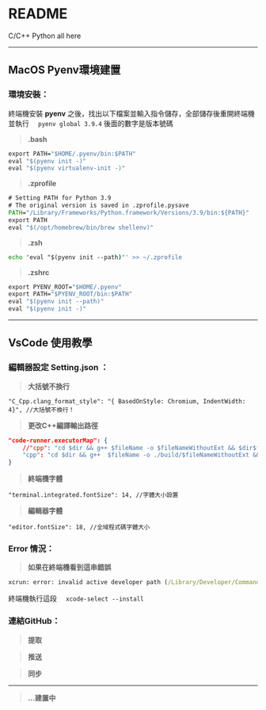 # README
C/C++ Python all here

---
## MacOS Pyenv環境建置

### 環境安裝：
終端機安裝 **pyenv** 之後，找出以下檔案並輸入指令儲存，全部儲存後重開終端機並執行  ``` 
pyenv global 3.9.4``` 後面的數字是版本號碼

> **.bash**
``` cmd
export PATH="$HOME/.pyenv/bin:$PATH"
eval "$(pyenv init -)"
eval "$(pyenv virtualenv-init -)"
```

> **.zprofile**
``` cmd
# Setting PATH for Python 3.9
# The original version is saved in .zprofile.pysave
PATH="/Library/Frameworks/Python.framework/Versions/3.9/bin:${PATH}"
export PATH
eval "$(/opt/homebrew/bin/brew shellenv)"
```

> **.zsh**
``` cmd
echo 'eval "$(pyenv init --path)"' >> ~/.zprofile
```

> **.zshrc**
```cmd
export PYENV_ROOT="$HOME/.pyenv"
export PATH="$PYENV_ROOT/bin:$PATH"
eval "$(pyenv init --path)"
eval "$(pyenv init -)"
```

---
## VsCode 使用教學

### 編輯器設定 Setting.json ：
>**大括號不換行**
```
"C_Cpp.clang_format_style": "{ BasedOnStyle: Chromium, IndentWidth: 4}", //大括號不換行！
```
>**更改C++編譯輸出路徑**
``` json
"code-runner.executorMap": {
    //"cpp": "cd $dir && g++ $fileName -o $fileNameWithoutExt && $dir$fileNameWithoutExt" 原始碼
    "cpp": "cd $dir && g++  $fileName -o ./build/$fileNameWithoutExt && ./build/$fileNameWithoutExt"
}
```
>**終端機字體**
```
"terminal.integrated.fontSize": 14, //字體大小設置
```

>**編輯器字體**
```
"editor.fontSize": 18, //全域程式碼字體大小
```

### Error 情況：
>**如果在終端機看到這串錯誤**
``` cmd
xcrun: error: invalid active developer path (/Library/Developer/CommandLineTools), missing xcrun at: /Library/Developer/CommandLineTools/usr/bin/xcrun
```

終端機執行這段  ``` 
xcode-select --install```

### 連結GitHub：

>**提取**

>**推送**

>**同步**

---
>**...建置中**
